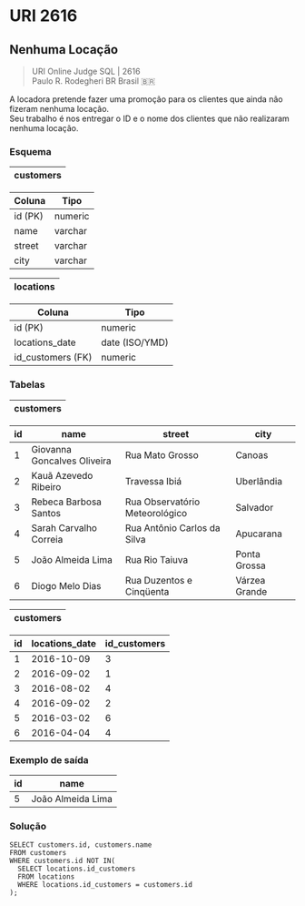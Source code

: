 # URI 2616

## Nenhuma Locação

>URI Online Judge SQL | 2616  
>Paulo R. Rodegheri BR Brasil :brazil:  

A locadora pretende fazer uma promoção para os clientes que ainda não fizeram nenhuma locação.  
Seu trabalho é nos entregar o ID e o nome dos clientes que não realizaram nenhuma locação.  

### Esquema

| customers |
| --------- |

| Coluna  | Tipo    |
| ------- | ------- |
| id (PK) | numeric |
| name    | varchar |
| street  | varchar |
| city    | varchar |

| locations |
| --------- |

| Coluna            | Tipo           |
| ----------------- | -------------- |
| id (PK)           | numeric        |
| locations_date    | date (ISO/YMD) |
| id_customers (FK) | numeric        |

### Tabelas

| customers |
| --------- |

| id  | name                        | street                         | city          |
| --- | --------------------------- | ------------------------------ | ------------- |
| 1   | Giovanna Goncalves Oliveira | Rua Mato Grosso                | Canoas        |
| 2   | Kauã Azevedo Ribeiro        | Travessa Ibiá                  | Uberlândia    |
| 3   | Rebeca Barbosa Santos       | Rua Observatório Meteorológico | Salvador      |
| 4   | Sarah Carvalho Correia      | Rua Antônio Carlos da Silva    | Apucarana     |
| 5   | João Almeida Lima           | Rua Rio Taiuva                 | Ponta Grossa  |
| 6   | Diogo Melo Dias             | Rua Duzentos e Cinqüenta       | Várzea Grande |

| customers |
| --------- |

| id  | locations_date | id_customers |
| --- | -------------- | ------------ |
| 1   | 2016-10-09     | 3            |
| 2   | 2016-09-02     | 1            |
| 3   | 2016-08-02     | 4            |
| 4   | 2016-09-02     | 2            |
| 5   | 2016-03-02     | 6            |
| 6   | 2016-04-04     | 4            |

### Exemplo de saída

| id  | name              |
| --- | ----------------- |
| 5   | João Almeida Lima |

### Solução

```"
SELECT customers.id, customers.name
FROM customers
WHERE customers.id NOT IN(
  SELECT locations.id_customers
  FROM locations
  WHERE locations.id_customers = customers.id
);
```
